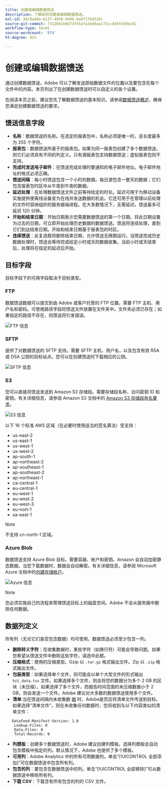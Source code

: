 ```yaml
---
title: 创建或编辑数据馈送
description: 了解如何创建或编辑数据馈送。
exl-id: 36c8a40e-6137-4836-9d4b-bebf17b932bc
source-git-commit: 7312b61b8d73f45afa3eb9aac73cc4d5fd39bc82
workflow-type: tm+mt
source-wordcount: '874'
ht-degree: 91%

---
```


# 创建或编辑数据馈送

通过创建数据馈送，Adobe 可以了解发送原始数据文件的位置以及要包含在每个文件中的内容。本页列出了在创建数据馈送时可以自定义的各个设置。

在阅读本页之前，建议您先了解数据馈送的基本知识。请参阅[数据馈送概述](data-feed-overview.md)，确保您满足创建数据馈送的要求。

## 馈送信息字段

* **名称**：数据馈送的名称。在选定的报表包中，名称必须是唯一的，且长度最多为 255 个字符。
* **报表包**：数据馈送所基于的报表包。如果为同一报表包创建了多个数据馈送，则它们必须具有不同的列定义。只有源报表包支持数据馈送；虚拟报表包则不支持。
* **完成时发送电子邮件**：在馈送完成处理时要通知的电子邮件地址。电子邮件地址的格式必须正确。
* **馈送间隔**：每小时馈送包含一个小时的数据。每日源包含一整天的数据；它们包含报表包时区中从午夜到午夜的数据。
* **延迟处理**：在处理数据馈送文件之前等待给定的时长。延迟可用于为移动设备实施提供使离线设备变为在线并发送数据的机会。它还可用于在管理以前处理的文件时容纳组织的服务器端进程。在大多数情况下，无需延迟。馈送最多可延迟 120 分钟。
* **开始和结束日期**：开始日期表示您需要数据馈送的第一个日期。将此日期设置为过去的日期，可立即开始处理历史数据的数据馈送。馈送将连续处理，直到它们到达结束日期。开始和结束日期基于报表包的时区。
* **连续馈送**：此复选框将删除结束日期，允许馈送无限期运行。当馈送完成历史数据处理时，馈送会等待完成给定小时或天的数据收集。当前小时或天结束后，处理将在指定的延迟后开始。

## 目标字段

目标字段下的可用字段取决于目标类型。

### FTP

数据馈送数据可以提交到由 Adobe 或客户托管的 FTP 位置。需要 FTP 主机、用户名和密码。可使用路径字段将馈送文件放置在文件夹中。文件夹必须已存在；如果指定的路径不存在，则馈送将引发错误。

![FTP 信息](assets/dest-ftp.jpg)

### SFTP

提供了对数据馈送的 SFTP 支持。需要 SFTP 主机、用户名，以及包含有效 RSA 或 DSA 公钥的目标站点。您可以在创建馈送时下载相应的公钥。

![SFTP 信息](assets/dest-sftp.jpg)

### S3

您可以直接将馈送发送到 Amazon S3 存储段。需要存储段名称、访问密钥 ID 和密钥。有关详细信息，请参阅 Amazon S3 文档中的 [Amazon S3 存储段命名要求](https://docs.aws.amazon.com/awscloudtrail/latest/userguide/cloudtrail-s3-bucket-naming-requirements.html)。

![S3 信息](assets/dest-s3.jpg)

以下 16 个标准 AWS 区域（在必要时使用适当的签名算法）受支持：

* us-east-2
* us-east-1
* us-west-1
* us-west-2
* ap-south-1
* ap-northeast-2
* ap-southeast-1
* ap-southeast-2
* ap-northeast-1
* ca-central-1
* eu-central-1
* eu-west-1
* eu-west-2
* eu-west-3
* eu-nort-1
* sa-east-1

>[!NOTE]
>
>不支持 cn-north-1 区域。

### Azure Blob

数据馈送支持 Azure Blob 目标。需要容器、帐户和密钥。Amazon 会自动加密静态数据。当您下载数据时，数据会自动解密。有关详细信息，请参阅 Microsoft Azure 文档中的[创建存储帐户](https://docs.microsoft.com/zh-cn/azure/storage/common/storage-quickstart-create-account?tabs=azure-portal#view-and-copy-storage-access-keys)。

![Azure 信息](assets/azure.png)

>[!NOTE]
>
>您必须实施自己的流程来管理馈送目标上的磁盘空间。Adobe 不会从服务器中删除任何数据。

## 数据列定义

所有列（无论它们是否包含数据）均可使用。数据馈送必须至少包含一列。

* **删除转义字符**：在收集数据时，某些字符（如换行符）可能会导致问题。如果您希望从馈送文件中删除这些字符，请选中此框。
* **压缩格式**：使用的压缩类型。Gzip 以 `.tar.gz` 格式输出文件。Zip 以 `.zip` 格式输出文件。
* **包装类型**：如果选择单个文件，则可能会以单个大型文件的形式输出 `hit_data.tsv` 文件。如果选择多个文件，则会将您的数据分为多个 2 GB 的区块（未压缩）。如果选择了多个文件，而报告时间范围的未压缩数据小于 2 GB，则会发送一个文件。Adobe 建议对大多数的数据馈送使用多个文件。
* **清单**:当在馈送间隔内未收集数 [据](c-df-contents/datafeeds-contents.md#feed-manifest) 时，Adobe是否应将清单文件传送到目标。如果选择“清单文件”，则在未收集任何数据时，您将收到与以下内容类似的清单文件：

```text
   Datafeed-Manifest-Version: 1.0
    Lookup-Files: 0
    Data-Files: 0
    Total-Records: 0
```

* **列模板**：创建多个数据馈送时，Adobe 建议创建列模板。选择列模板会自动包含模板中指定的列。默认情况下，Adobe 也提供了多个模板。
* **可用列**：Adobe Analytics 中的所有可用数据列。单击“[!UICONTROL 全部添加]”可在数据馈送中包含所有列。
* **包含的列**：要包含在数据馈送中的列。单击“[!UICONTROL 全部移除]”可从数据馈送中移除所有列。
* **下载 CSV**：下载含有所有包含的列的 CSV 文件。
